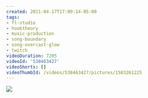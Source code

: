 ```yaml
---
created: 2021-04-17T17:09:14-05:00
tags:
- fl-studio
- hooktheory
- music-production
- song-boundary
- song-overcast-glow
- twitch
videoDuration: 7205
videoId: '538463427'
videoShorts: []
videoThumbId: /videos/538463427/pictures/1583261225
---
```


![](20210417220914.jpg)
